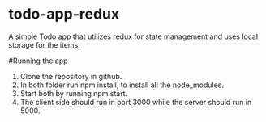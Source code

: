 # todo-app-redux
A simple Todo app that utilizes redux for state management and uses local storage for the items.

#Running the app
1. Clone the repository in github.
2. In both folder run npm install, to install all the node_modules.
3. Start both by running npm start.
4. The client side should run in port 3000 while the server should run in 5000.
